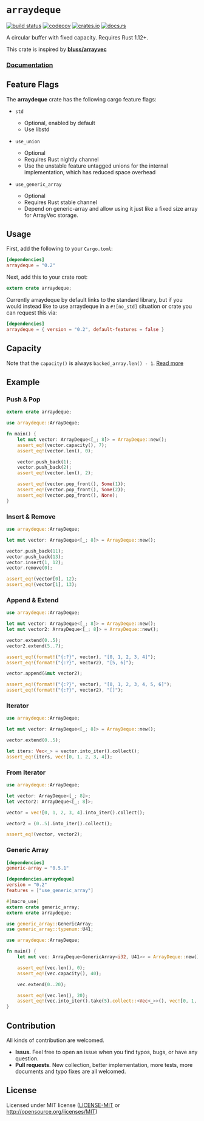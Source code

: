 # `arraydeque`

[![build status](https://travis-ci.org/goandylok/arraydeque.svg?branch=master)](https://travis-ci.org/goandylok/arraydeque)
[![codecov](https://codecov.io/gh/goandylok/arraydeque/branch/master/graph/badge.svg)](https://codecov.io/gh/goandylok/arraydeque)
[![crates.io](https://img.shields.io/crates/v/arraydeque.svg)](https://crates.io/crates/arraydeque)
[![docs.rs](https://docs.rs/arraydeque/badge.svg)](https://docs.rs/arraydeque)

A circular buffer with fixed capacity.  Requires Rust 1.12+.

This crate is inspired by [**bluss/arrayvec**](https://github.com/bluss/arrayvec)

### [**Documentation**](https://docs.rs/arraydeque)

## Feature Flags

The **arraydeque** crate has the following cargo feature flags:

- `std`
  - Optional, enabled by default
  - Use libstd


- `use_union`
  - Optional
  - Requires Rust nightly channel
  - Use the unstable feature untagged unions for the internal implementation,
    which has reduced space overhead


- `use_generic_array`
  - Optional
  - Requires Rust stable channel
  - Depend on generic-array and allow using it just like a fixed
    size array for ArrayVec storage.    


## Usage

First, add the following to your `Cargo.toml`:

```toml
[dependencies]
arraydeque = "0.2"
```

Next, add this to your crate root:

```rust
extern crate arraydeque;
```

Currently arraydeque by default links to the standard library, but if you would
instead like to use arraydeque in a `#![no_std]` situation or crate you can
request this via:

```toml
[dependencies]
arraydeque = { version = "0.2", default-features = false }
```
## Capacity

Note that the `capacity()` is always `backed_array.len() - 1`.
[Read more]

[Read more]: https://en.wikipedia.org/wiki/Circular_buffer

## Example

### Push & Pop

```rust
extern crate arraydeque;

use arraydeque::ArrayDeque;

fn main() {
    let mut vector: ArrayDeque<[_; 8]> = ArrayDeque::new();
    assert_eq!(vector.capacity(), 7);
    assert_eq!(vector.len(), 0);

    vector.push_back(1);
    vector.push_back(2);
    assert_eq!(vector.len(), 2);

    assert_eq!(vector.pop_front(), Some(1));
    assert_eq!(vector.pop_front(), Some(2));
    assert_eq!(vector.pop_front(), None);
}
```

### Insert & Remove

```rust
use arraydeque::ArrayDeque;

let mut vector: ArrayDeque<[_; 8]> = ArrayDeque::new();

vector.push_back(11);
vector.push_back(13);
vector.insert(1, 12);
vector.remove(0);

assert_eq!(vector[0], 12);
assert_eq!(vector[1], 13);
```

### Append & Extend

```rust
use arraydeque::ArrayDeque;

let mut vector: ArrayDeque<[_; 8]> = ArrayDeque::new();
let mut vector2: ArrayDeque<[_; 8]> = ArrayDeque::new();

vector.extend(0..5);
vector2.extend(5..7);

assert_eq!(format!("{:?}", vector), "[0, 1, 2, 3, 4]");
assert_eq!(format!("{:?}", vector2), "[5, 6]");

vector.append(&mut vector2);

assert_eq!(format!("{:?}", vector), "[0, 1, 2, 3, 4, 5, 6]");
assert_eq!(format!("{:?}", vector2), "[]");
```

### Iterator

```rust
use arraydeque::ArrayDeque;

let mut vector: ArrayDeque<[_; 8]> = ArrayDeque::new();

vector.extend(0..5);

let iters: Vec<_> = vector.into_iter().collect();
assert_eq!(iters, vec![0, 1, 2, 3, 4]);
```

### From Iterator

```rust
use arraydeque::ArrayDeque;

let vector: ArrayDeque<[_; 8]>;
let vector2: ArrayDeque<[_; 8]>;

vector = vec![0, 1, 2, 3, 4].into_iter().collect();

vector2 = (0..5).into_iter().collect();

assert_eq!(vector, vector2);
```

### Generic Array

```toml
[dependencies]
generic-array = "0.5.1"

[dependencies.arraydeque]
version = "0.2"
features = ["use_generic_array"]
```
```rust
#[macro_use]
extern crate generic_array;
extern crate arraydeque;

use generic_array::GenericArray;
use generic_array::typenum::U41;

use arraydeque::ArrayDeque;

fn main() {
    let mut vec: ArrayDeque<GenericArray<i32, U41>> = ArrayDeque::new();

    assert_eq!(vec.len(), 0);
    assert_eq!(vec.capacity(), 40);

    vec.extend(0..20);

    assert_eq!(vec.len(), 20);
    assert_eq!(vec.into_iter().take(5).collect::<Vec<_>>(), vec![0, 1, 2, 3, 4]);
}
```

## Contribution

All kinds of contribution are welcomed.

- **Issus.** Feel free to open an issue when you find typos, bugs, or have any question.
- **Pull requests**. New collection, better implementation, more tests, more documents and typo fixes are all welcomed.

## License

Licensed under MIT license ([LICENSE-MIT](LICENSE-MIT) or http://opensource.org/licenses/MIT)
